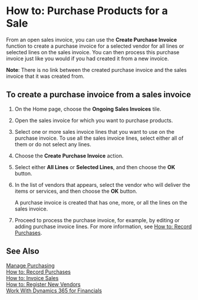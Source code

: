 <properties
                pageTitle="How to: Purchase Products for a Sale| Financials"
                description="How to: Purchase Products for a Sale"
                services="project-madeira"
                documentationCenter=""
                authors="SorenGP"
/>
<tags
    ms.service="project-madeira"
    ms.topic="article"
    ms.devlang="na"
    ms.tgt_pltfrm="na"
    ms.workload="na"
    ms.date="05/12/2016"
    ms.author="SorenGP" />

# How to: Purchase Products for a Sale
From an open sales invoice, you can use the **Create Purchase Invoice** function to create a purchase invoice for a selected vendor for all lines or selected lines on the sales invoice. You can then process this purchase invoice just like you would if you had created it from a new invoice.

**Note**: There is no link between the created purchase invoice and the sales invoice that it was created from.

## To create a purchase invoice from a sales invoice
1. On the Home page, choose the **Ongoing Sales Invoices** tile.
2. Open the sales invoice for which you want to purchase products.
3. Select one or more sales invoice lines that you want to use on the purchase invoice. To use all the sales invoice lines, select either all of them or do not select any lines.
4. Choose the **Create Purchase Invoice** action.
5. Select either **All Lines** or **Selected Lines**, and then choose the **OK** button.  
6. In the list of vendors that appears, select the vendor who will deliver the items or services, and then choose the **OK** button.

    A purchase invoice is created that has one, more, or all the lines on the sales invoice.
7. Proceed to process the purchase invoice, for example, by editing or adding purchase invoice lines. For more information, see [How to: Record Purchases](purchasing-how-record-purchases.md).

## See Also
[Manage Purchasing](purchasing-manage-purchasing.md)  
[How to: Record Purchases](purchasing-how-record-purchases.md)  
[How to: Invoice Sales](sales-how-invoice-sales.md)  
[How to: Register New Vendors](purchasing-how-register-new-vendors.md)  
[Work With Dynamics 365 for Financials](ui-work-product.md)
